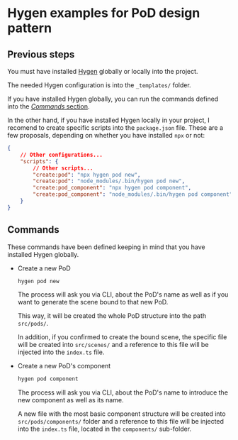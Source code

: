 # Hygen examples for PoD design pattern

## Previous steps

You must have installed [Hygen](https://www.hygen.io/quick-start) globally or locally into the project.

The needed Hygen configuration is into the `_templates/` folder.

If you have installed Hygen globally, you can run the commands defined into the [*Commands* section](#commands-section).

In the other hand, if you have installed Hygen locally in your project, I recomend to create specific scripts into the `package.json` file. These are a few proposals, depending on whether you have installed `npx` or not:

```json
{
    // Other configurations...
    "scripts": {
        // Other scripts...
        "create:pod": "npx hygen pod new",
        "create:pod": "node_modules/.bin/hygen pod new",
        "create:pod_component": "npx hygen pod component",
        "create:pod_component": "node_modules/.bin/hygen pod component",
    }
}
```

## <a id="commands-section"></a>Commands

These commands have been defined keeping in mind that you have installed Hygen globally.

- Create a new PoD
    ```sh
    hygen pod new
    ```
    The process will ask you via CLI, about the PoD's name as well as if you want to generate the scene bound to that new PoD.

    This way, it will be created the whole PoD structure into the path `src/pods/`.

    In addition, if you confirmed to create the bound scene, the specific file will be created into `src/scenes/` and a reference to this file will be injected into the `index.ts` file.

- Create a new PoD's component
    ```sh
    hygen pod component
    ```
    The process will ask you via CLI, about the PoD's name to introduce the new component as well as its name.

    A new file with the most basic component structure will be created into `src/pods/components/` folder and a reference to this file will be injected into the `index.ts` file, located in the `components/` sub-folder.